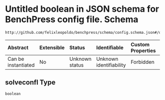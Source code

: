 # Untitled boolean in JSON schema for BenchPress config file. Schema

```txt
http://github.com/felixleopoldo/benchpress/schema/config.schema.json#/definitions/pcalg_pc/properties/solveconfl
```



| Abstract            | Extensible | Status         | Identifiable            | Custom Properties | Additional Properties | Access Restrictions | Defined In                                                                    |
| :------------------ | :--------- | :------------- | :---------------------- | :---------------- | :-------------------- | :------------------ | :---------------------------------------------------------------------------- |
| Can be instantiated | No         | Unknown status | Unknown identifiability | Forbidden         | Allowed               | none                | [config.schema.json*](../../../out/config.schema.json "open original schema") |

## solveconfl Type

`boolean`
